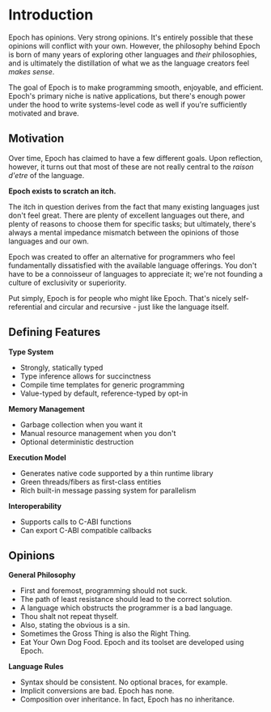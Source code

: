 # Introduction #
Epoch has opinions. Very strong opinions. It's entirely possible that these opinions will conflict with your own. However, the philosophy behind Epoch is born of many years of exploring other languages and _their_ philosophies, and is ultimately the distillation of what we as the language creators feel _makes sense_.

The goal of Epoch is to make programming smooth, enjoyable, and efficient. Epoch's primary niche is native applications, but there's enough power under the hood to write systems-level code as well if you're sufficiently motivated and brave.


## Motivation ##
Over time, Epoch has claimed to have a few different goals. Upon reflection, however, it turns out that most of these are not really central to the _raison d'etre_ of the language.

**Epoch exists to scratch an itch.**

The itch in question derives from the fact that many existing languages just don't feel great. There are plenty of excellent languages out there, and plenty of reasons to choose them for specific tasks; but ultimately, there's always a mental impedance mismatch between the opinions of those languages and our own.

Epoch was created to offer an alternative for programmers who feel fundamentally dissatisfied with the available language offerings. You don't have to be a connoisseur of languages to appreciate it; we're not founding a culture of exclusivity or superiority.

Put simply, Epoch is for people who might like Epoch. That's nicely self-referential and circular and recursive - just like the language itself.


## Defining Features ##
**Type System**
  * Strongly, statically typed
  * Type inference allows for succinctness
  * Compile time templates for generic programming
  * Value-typed by default, reference-typed by opt-in

**Memory Management**
  * Garbage collection when you want it
  * Manual resource management when you don't
  * Optional deterministic destruction

**Execution Model**
  * Generates native code supported by a thin runtime library
  * Green threads/fibers as first-class entities
  * Rich built-in message passing system for parallelism

**Interoperability**
  * Supports calls to C-ABI functions
  * Can export C-ABI compatible callbacks


## Opinions ##
**General Philosophy**
  * First and foremost, programming should not suck.
  * The path of least resistance should lead to the correct solution.
  * A language which obstructs the programmer is a bad language.
  * Thou shalt not repeat thyself.
  * Also, stating the obvious is a sin.
  * Sometimes the Gross Thing is also the Right Thing.
  * Eat Your Own Dog Food. Epoch and its toolset are developed using Epoch.

**Language Rules**
  * Syntax should be consistent. No optional braces, for example.
  * Implicit conversions are bad. Epoch has none.
  * Composition over inheritance. In fact, Epoch has no inheritance.